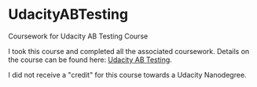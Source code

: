 # UdacityABTesting
Coursework for Udacity AB Testing Course

I took this course and completed all the associated coursework. Details on the course can be found here: <a href='https://www.udacity.com/course/ab-testing--ud257'>Udacity AB Testing</a>.

I did not receive a "credit" for this course towards a Udacity Nanodegree.
